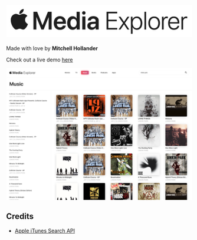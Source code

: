 ![og](https://github.com/Mitchures/apple-media-explorer/blob/master/src/images/apple-media-explorer-logo.jpg "Apple Media Explorer Logo")
---
Made with love by **Mitchell Hollander**

Check out a live demo [here](https://apple-media-explorer.firebaseapp.com/)

![og](https://github.com/Mitchures/apple-media-explorer/blob/master/src/images/ame-screen.png "Apple Media Explorer Screen")

## Credits
- [Apple iTunes Search API](https://affiliate.itunes.apple.com/resources/documentation/itunes-store-web-service-search-api/)